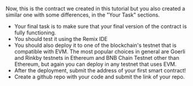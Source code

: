Now, this is the contract we created in this tutorial but you also created a similar one with some differences, in the "Your Task" sections. 
- Your final task is to make sure that your final version of the contract is fully functioning.
- You should test it using the Remix IDE
- You should also deploy it to one of the blockchain's testnet that is compatible with EVM. The most popular choices in general are Goerli and Rinkby testnets in Ethereum and BNB Chain Testnet other than Ethereum, but again you can deploy in any testnet that uses EVM.
- After the deployment, submit the address of your first smart contract!
- Create a github repo with your code and submit the link of your repo.
